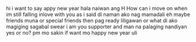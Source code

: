 hi i want to say
appy new year
hala naiwan ang H
How can i move on when
im still falling inlove
with you
as i said di naman ako nag mamadali eh
maybe friends muna or special friends
then pag ready liligawan or what 
di ako magiging sagabal swear
i am you supporter and man
na palaging nandiyan
yes or no?
pm mo sakin
if want mo
happy new year uli

